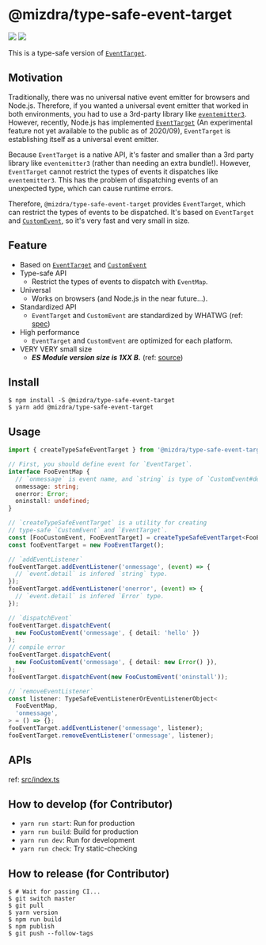 # @mizdra/type-safe-event-target

![](<https://img.badgesize.io/https:/unpkg.com/@mizdra/type-safe-event-target/dist/esm/index.js.svg?compression=gzip&label=esm%20size%20(without%20minify)>) ![](<https://img.badgesize.io/https:/unpkg.com/@mizdra/type-safe-event-target/dist/umd/index.js.svg?compression=gzip&label=umd%20size%20(without%20minify)>)

This is a type-safe version of [`EventTarget`](https://developer.mozilla.org/en-US/docs/Web/API/EventTarget).

## Motivation

Traditionally, there was no universal native event emitter for browsers and Node.js. Therefore, if you wanted a universal event emitter that worked in both environments, you had to use a 3rd-party library like [`eventemitter3`](https://github.com/primus/eventemitter3). However, recently, Node.js has implemented [`EventTarget`](https://developer.mozilla.org/en-US/docs/Web/API/EventTarget) (An experimental feature not yet available to the public as of 2020/09), `EventTarget` is establishing itself as a universal event emitter.

Because `EventTarget` is a native API, it's faster and smaller than a 3rd party library like `eventemitter3` (rather than needing an extra bundle!). However, `EventTarget` cannot restrict the types of events it dispatches like `eventemitter3`. This has the problem of dispatching events of an unexpected type, which can cause runtime errors.

Therefore, `@mizdra/type-safe-event-target` provides `EventTarget`, which can restrict the types of events to be dispatched. It's based on `EventTarget` and [`CustomEvent`](https://developer.mozilla.org/en-US/docs/Web/API/CustomEvent), so it's very fast and very small in size.

## Feature

- Based on [`EventTarget`](https://developer.mozilla.org/en-US/docs/Web/API/EventTarget) and [`CustomEvent`](https://developer.mozilla.org/en-US/docs/Web/API/CustomEvent)
- Type-safe API
  - Restrict the types of events to dispatch with `EventMap`.
- Universal
  - Works on browsers (and Node.js in the near future...).
- Standardized API
  - `EventTarget` and `CustomEvent` are standardized by WHATWG (ref: [spec](https://dom.spec.whatwg.org/#interface-eventtarget))
- High performance
  - `EventTarget` and `CustomEvent` are optimized for each platform.
- VERY VERY small size
  - **_ES Module version size is 1XX B._** (ref: [source](https://unpkg.com/@mizdra/type-safe-event-target/dist/esm/index.js))

## Install

```console
$ npm install -S @mizdra/type-safe-event-target
$ yarn add @mizdra/type-safe-event-target
```

## Usage

<!-- prettier-ignore-start -->
```typescript
import { createTypeSafeEventTarget } from '@mizdra/type-safe-event-target';

// First, you should define event for `EventTarget`.
interface FooEventMap {
  // `onmessage` is event name, and `string` is type of `CustomEvent#detail`.
  onmessage: string;
  onerror: Error;
  oninstall: undefined;
}

// `createTypeSafeEventTarget` is a utility for creating
// type-safe `CustomEvent` and `EventTarget`.
const [FooCustomEvent, FooEventTarget] = createTypeSafeEventTarget<FooEventMap>();
const fooEventTarget = new FooEventTarget();

// `addEventListener`
fooEventTarget.addEventListener('onmessage', (event) => {
  // `event.detail` is infered `string` type.
});
fooEventTarget.addEventListener('onerror', (event) => {
  // `event.detail` is infered `Error` type.
});

// `dispatchEvent`
fooEventTarget.dispatchEvent(
  new FooCustomEvent('onmessage', { detail: 'hello' })
);
// compile error
fooEventTarget.dispatchEvent(
  new FooCustomEvent('onmessage', { detail: new Error() }),
);
fooEventTarget.dispatchEvent(new FooCustomEvent('oninstall'));

// `removeEventListener`
const listener: TypeSafeEventListenerOrEventListenerObject<
  FooEventMap,
  'onmessage',
> = () => {};
fooEventTarget.addEventListener('onmessage', listener);
fooEventTarget.removeEventListener('onmessage', listener);
```
<!-- prettier-ignore-end -->

## APIs

ref: [src/index.ts](https://github.com/mizdra/type-safe-event-target/blob/master/src/index.ts)

## How to develop (for Contributor)

- `yarn run start`: Run for production
- `yarn run build`: Build for production
- `yarn run dev`: Run for development
- `yarn run check`: Try static-checking

## How to release (for Contributor)

```console
$ # Wait for passing CI...
$ git switch master
$ git pull
$ yarn version
$ npm run build
$ npm publish
$ git push --follow-tags
```
